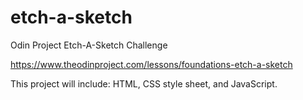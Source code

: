 # etch-a-sketch
Odin Project Etch-A-Sketch Challenge

https://www.theodinproject.com/lessons/foundations-etch-a-sketch 

This project will include: HTML, CSS style sheet, and JavaScript.
